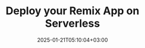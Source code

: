 ---
title: "Deploy your Remix App on Serverless"
layout: "remix"
summary: "remix"
description: "Deploy your Remix applications on Genezio with zero server management hassle. Experience automatic scaling, cost optimization, and enhanced flexibility with our serverless infrastructure."
date: 2025-01-21T05:10:04+03:00
draft: false
---